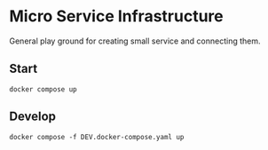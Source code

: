 # Micro Service Infrastructure

General play ground for creating small service and connecting them.

## Start

```
docker compose up
```

## Develop

```
docker compose -f DEV.docker-compose.yaml up
```
